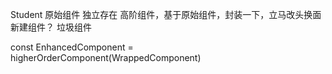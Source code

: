 Student
原始组件 独立存在
高阶组件，基于原始组件，封装一下，立马改头换面
新建组件？ 垃圾组件

const EnhancedComponent = higherOrderComponent(WrappedComponent)